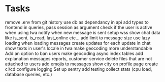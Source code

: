# Tasks

remove .env from git history
use db as dependancy in api
add types to frontend
in queries, pass session as argument
check if the user is active when using twa
notify when new message is sent
setup wss
show chat data like is_sent, is_read, last_online etc...
add limit to message size
use lazy loading when loading messages
create updates for each update in chat
show texts in user's locale in twa
make geocoding more understandable
Add an option to ban users
make geocoding async
index tables
add explanation messages
reports, customer service
delete files that are not attached to users
add emojis to messages
show city on profile page
create ci/cd
configure logging
Set up sentry
add testing
collect stats (cpu load, database queries, etc.)
